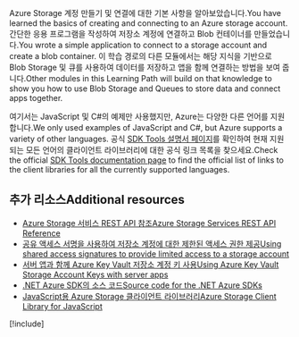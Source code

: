 <span data-ttu-id="fdc2e-101">Azure Storage 계정 만들기 및 연결에 대한 기본 사항을 알아보았습니다.</span><span class="sxs-lookup"><span data-stu-id="fdc2e-101">You have learned the basics of creating and connecting to an Azure storage account.</span></span> <span data-ttu-id="fdc2e-102">간단한 응용 프로그램을 작성하여 저장소 계정에 연결하고 Blob 컨테이너를 만들었습니다.</span><span class="sxs-lookup"><span data-stu-id="fdc2e-102">You wrote a simple application to connect to a storage account and create a blob container.</span></span> <span data-ttu-id="fdc2e-103">이 학습 경로의 다른 모듈에서는 해당 지식을 기반으로 Blob Storage 및 큐를 사용하여 데이터를 저장하고 앱을 함께 연결하는 방법을 보여 줍니다.</span><span class="sxs-lookup"><span data-stu-id="fdc2e-103">Other modules in this Learning Path will build on that knowledge to show you how to use Blob Storage and Queues to store data and connect apps together.</span></span>

<span data-ttu-id="fdc2e-104">여기서는 JavaScript 및 C#의 예제만 사용했지만, Azure는 다양한 다른 언어를 지원합니다.</span><span class="sxs-lookup"><span data-stu-id="fdc2e-104">We only used examples of JavaScript and C#, but Azure supports a variety of other languages.</span></span> <span data-ttu-id="fdc2e-105">공식 [SDK Tools 설명서 페이지](https://docs.microsoft.com/azure/#pivot=sdkstools)를 확인하여 현재 지원되는 모든 언어의 클라이언트 라이브러리에 대한 공식 링크 목록을 찾으세요.</span><span class="sxs-lookup"><span data-stu-id="fdc2e-105">Check the official [SDK Tools documentation page](https://docs.microsoft.com/azure/#pivot=sdkstools) to find the official list of links to the client libraries for all the currently supported languages.</span></span>

## <a name="additional-resources"></a><span data-ttu-id="fdc2e-106">추가 리소스</span><span class="sxs-lookup"><span data-stu-id="fdc2e-106">Additional resources</span></span>

- [<span data-ttu-id="fdc2e-107">Azure Storage 서비스 REST API 참조</span><span class="sxs-lookup"><span data-stu-id="fdc2e-107">Azure Storage Services REST API Reference</span></span>](https://docs.microsoft.com/rest/api/storageservices/)
- [<span data-ttu-id="fdc2e-108">공유 액세스 서명을 사용하여 저장소 계정에 대한 제한된 액세스 권한 제공</span><span class="sxs-lookup"><span data-stu-id="fdc2e-108">Using shared access signatures to provide limited access to a storage account</span></span>](https://docs.microsoft.com/azure/storage/common/storage-dotnet-shared-access-signature-part-1)
- [<span data-ttu-id="fdc2e-109">서버 앱과 함께 Azure Key Vault 저장소 계정 키 사용</span><span class="sxs-lookup"><span data-stu-id="fdc2e-109">Using Azure Key Vault Storage Account Keys with server apps</span></span>](https://docs.microsoft.com/azure/key-vault/key-vault-ovw-storage-keys)
- [<span data-ttu-id="fdc2e-110">.NET Azure SDK의 소스 코드</span><span class="sxs-lookup"><span data-stu-id="fdc2e-110">Source code for the .NET Azure SDKs</span></span>](https://github.com/Azure/azure-sdk-for-net)
- [<span data-ttu-id="fdc2e-111">JavaScript용 Azure Storage 클라이언트 라이브러리</span><span class="sxs-lookup"><span data-stu-id="fdc2e-111">Azure Storage Client Library for JavaScript</span></span>](https://github.com/Azure/azure-storage-node#azure-storage-javascript-client-library-for-browsers)

[!include[](../../../includes/azure-sandbox-cleanup.md)]